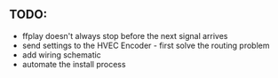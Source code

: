 ## TODO:

- ffplay doesn't always stop before the next signal arrives
- send settings to the HVEC Encoder - first solve the routing problem
- add wiring schematic
- automate the install process

